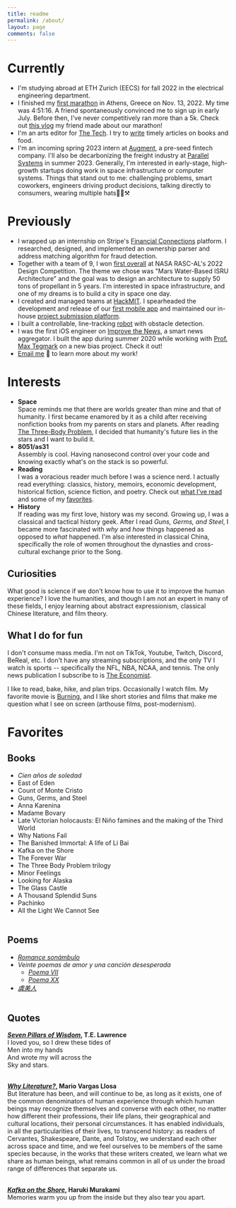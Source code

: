 ```yaml
---
title: readme
permalink: /about/
layout: page
comments: false
---
```

# Currently
* I'm studying abroad at ETH Zurich (EECS) for fall 2022 in the electrical engineering department.
* I finished my [first marathon](https://www.athensauthenticmarathon.gr) in Athens, Greece on Nov. 13, 2022. My time was 4:51:16. A friend spontaneously convinced me to sign up in early July. Before then, I've never competitively ran more than a 5k. Check out [this vlog](https://www.youtube.com/watch?v=kiXPgtuylnk) my friend made about our marathon!
* I'm an arts editor for [The Tech](https://thetech.com). I try to [write](https://thetech.com/authors/mindy-long) timely articles on books and food.
* I'm an incoming spring 2023 intern at [Augment](https://augment.market), a pre-seed fintech company. I'll also be decarbonizing the freight industry at [Parallel Systems](https://moveparallel.com) in summer 2023. Generally, I'm interested in early-stage, high-growth startups doing work in space infrastructure or computer systems. Things that stand out to me: challenging problems, smart coworkers, engineers driving product decisions, talking directly to consumers, wearing multiple hats👷‍♀️⚒️

# Previously
* I wrapped up an internship on Stripe's [Financial Connections](https://stripe.com/financial-connections) platform. I researched, designed, and implemented an ownership parser and address matching algorithm for fraud detection.
* Together with a team of 9, I won [first overall](https://www.nasa.gov/feature/collegiate-teams-take-home-honors-in-20th-rasc-al-forum) at NASA RASC-AL's 2022 Design Competition. The theme we chose was "Mars Water-Based ISRU Architecture" and the goal was to design an architecture to supply 50 tons of propellant in 5 years. I'm interested in space infrastructure, and one of my dreams is to build a city in space one day.
* I created and managed teams at [HackMIT](https://hackmit.org). I spearheaded the development and release of our [first mobile app](https://apps.apple.com/us/app/hackmit/id1582182786) and maintained our in-house [project submission platform](https://spectacle.hackmit.org).
* I built a controllable, line-tracking [robot](https://www.dropbox.com/s/pf0zssbjoezy4pc/6.115-final-project-motorized-cart.MOV?dl=0) with obstacle detection. 
* I was the first iOS engineer on [Improve the News](https://apps.apple.com/us/app/improve-the-news/id1554856339), a smart news aggregator. I built the app during summer 2020 while working with [Prof. Max Tegmark](https://space.mit.edu/home/tegmark/) on a new bias project. Check it out!
* [Email me](mailto:mflong00@gmail.com) 📩 to learn more about my work!

# Interests
* **Space**   
Space reminds me that there are worlds greater than mine and that of humanity. I first became enamored by it as a child after receiving nonfiction books from my parents on stars and planets. After reading [The Three-Body Problem](https://www.goodreads.com/book/show/20518872-the-three-body-problem), I decided that humanity's future lies in the stars and I want to build it.
* **8051/as31**   
Assembly is cool. Having nanosecond control over your code and knowing exactly what's on the stack is so powerful.
* **Reading**   
I was a voracious reader much before I was a science nerd. I actually read everything: classics, history, memoirs, economic development, historical fiction, science fiction, and poetry. Check out [what I've read](https://www.goodreads.com/mflong) and some of my [favorites](#favorite-reads). 
* **History**   
If reading was my first love, history was my second. Growing up, I was a classical and tactical history geek. After I read *Guns, Germs, and Steel*, I became more fascinated with *why* and *how* things happened as opposed to *what* happened. I'm also interested in classical China, specifically the role of women throughout the dynasties and cross-cultural exchange prior to the Song.

## Curiosities
What good is science if we don't know how to use it to improve the human experience? I love the humanities, and though I am not an expert in many of these fields, I enjoy learning about abstract expressionism, classical Chinese literature, and film theory. 

## What I do for fun
I don't consume mass media. I'm not on TikTok, Youtube, Twitch, Discord, BeReal, etc. I don't have any streaming subscriptions, and the only TV I watch is sports -- specifically the NFL, NBA, NCAA, and tennis. The only news publication I subscribe to is [The Economist](https://www.economist.com).

I like to read, bake, hike, and plan trips. Occasionally I watch film. My favorite movie is [Burning](https://www.imdb.com/title/tt7282468/), and I like short stories and films that make me question what I see on screen (arthouse films, post-modernism).

# Favorites
## Books
* *Cien años de soledad*
* East of Eden
* Count of Monte Cristo
* Guns, Germs, and Steel
* Anna Karenina
* Madame Bovary
* Late Victorian holocausts: El Niño famines and the making of the Third World
* Why Nations Fail
* The Banished Immortal: A life of Li Bai
* Kafka on the Shore
* The Forever War
* The Three Body Problem trilogy
* Minor Feelings
* Looking for Alaska
* The Glass Castle
* A Thousand Splendid Suns
* Pachinko
* All the Light We Cannot See
<br/><br/> 

## Poems
* [*Romance sonámbulo*](https://poets.org/poem/romance-sonambulo#spanish)
* *Veinte poemas de amor y una canción desesperada*
    * [*Poema VII*](https://www.gavilan.edu/academic/spanish/gaspar/html/27_09.html)
    * [*Poema XX*](https://www.gavilan.edu/academic/spanish/gaspar/html/27_22.html)
* [*虞美人*](https://www.consolatio.com/2013/01/li-yu-how-much-sorrow-can-there-be-.html)
<br/><br/> 

## Quotes
**[*Seven Pillars of Wisdom*](https://www.goodreads.com/book/show/57936.Seven_Pillars_of_Wisdom), T.E. Lawrence**   
I loved you, so I drew these tides of   
Men into my hands   
And wrote my will across the    
Sky and stars.
<br/><br/> 
   
**[*Why Literature?*](https://newrepublic.com/article/78238/mario-vargas-llosa-literature), Mario Vargas Llosa**   
But literature has been, and will continue to be, as long as it exists, one of the common denominators of human experience through which human beings may recognize themselves and converse with each other, no matter how different their professions, their life plans, their geographical and cultural locations, their personal circumstances. It has enabled individuals, in all the particularities of their lives, to transcend history: as readers of Cervantes, Shakespeare, Dante, and Tolstoy, we understand each other across    space and time, and we feel ourselves to be members of the same species because, in the works that these writers created, we learn what we share as human beings, what remains common in all of us under the broad range of differences that separate us. 
<br/><br/> 

**[*Kafka on the Shore*](https://www.goodreads.com/book/show/4929.Kafka_on_the_Shore?ac=1&from_search=true&qid=ggDp0LyIhk&rank=1), Haruki Murakami**   
Memories warm you up from the inside but they also tear you apart.